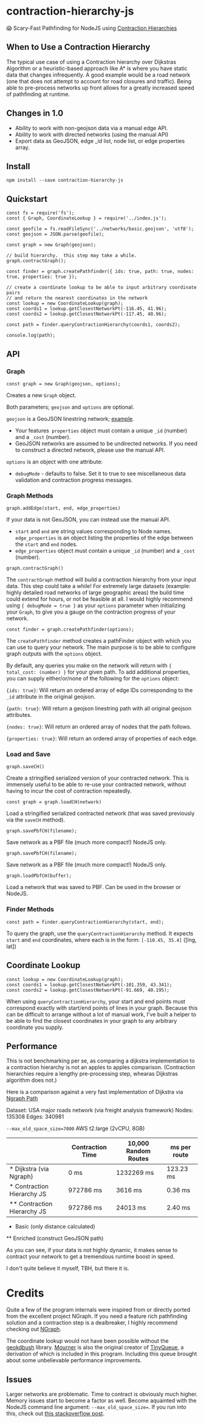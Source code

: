 # contraction-hierarchy-js

:scream: Scary-Fast Pathfinding for NodeJS using [Contraction Hierarchies](https://en.wikipedia.org/wiki/Contraction_hierarchies)

## When to Use a Contraction Hierarchy

The typical use case of using a Contraction hierarchy over Dijkstras Algorithm or a heuristic-based approach like A* is where you have static data that changes infrequently.  A good example would be a road network (one that does not attempt to account for road closures and traffic).  Being able to pre-process networks up front allows for a greatly increased speed of pathfinding at runtime.


## Changes in 1.0

 - Ability to work with non-geojson data via a manual edge API.
 - Ability to work with directed networks (using the manual API)
 - Export data as GeoJSON, edge _id list, node list, or edge properties array.

## Install

```
npm install --save contraction-hierarchy-js
```

## Quickstart

```
const fs = require('fs');
const { Graph, CoordinateLookup } = require('../index.js');

const geofile = fs.readFileSync('../networks/basic.geojson', 'utf8');
const geojson = JSON.parse(geofile);

const graph = new Graph(geojson);

// build hierarchy.  this step may take a while.
graph.contractGraph();

const finder = graph.createPathfinder({ ids: true, path: true, nodes: true, properties: true });

// create a coordinate lookup to be able to input arbitrary coordinate pairs
// and return the nearest coordinates in the network
const lookup = new CoordinateLookup(graph);
const coords1 = lookup.getClosestNetworkPt(-116.45, 41.96);
const coords2 = lookup.getClosestNetworkPt(-117.45, 40.96);

const path = finder.queryContractionHierarchy(coords1, coords2);

console.log(path);
```


## API

### Graph

```
const graph = new Graph(geojson, options);
```

Creates a new `Graph` object.

Both parameters; `geojson` and `options` are optional.

`geojson` is a GeoJSON linestring network; [example](https://raw.githubusercontent.com/royhobbstn/contraction-hierarchy-js/master/networks/basic.geojson).

  - Your features` properties` object must contain a unique `_id` (number) and a `_cost` (number).
  - GeoJSON networks are assumed to be undirected networks.  If you need to construct a directed network, please use the manual API.

`options` is an object with one attribute:

 - `debugMode` - defaults to false.  Set it to true to see miscellaneous data validation and contraction progress messages. 

### Graph Methods

```
graph.addEdge(start, end, edge_properties)
```

If your data is not GeoJSON, you can instead use the manual API.

  - `start` and `end` are string values corresponding to Node names.  `edge_properties` is an object listing the properties of the edge between the `start` and `end` nodes.
  - `edge_properties` object must contain a unique `_id` (number) and a `_cost` (number).

```
graph.contractGraph()
```

The `contractGraph` method will build a contraction hierarchy from your input data.  This step could take a while!  For extremely large datasets (example: highly detailed road networks of large geographic areas) the build time could extend for hours, or not be feasible at all.  I would highly recommend using `{ debugMode = true }` as your `options` parameter when initializing your `Graph`, to give you a gauge on the contraction progress of your network.

```
const finder = graph.createPathfinder(options);
```

The `createPathfinder` method creates a pathFinder object with which you can use to query your network.  The main purpose is to be able to configure graph outputs with the `options` object.


By default, any queries you make on the network will return with `{ total_cost: (number) }` for your given path.  To add additional properties, you can supply either/or/none of the following for the `options` object:

`{ids: true}`:  Will return an ordered array of edge IDs corresponding to the `_id` attribute in the original geojson.

`{path: true}`: Will return a geojson linestring path with all original geojson attributes.

`{nodes: true}`: Will return an ordered array of nodes that the path follows.

`{properties: true}`: Will return an ordered array of properties of each edge.


### Load and Save

```
graph.saveCH()
```

Create a stringified serialized version of your contracted network.  This is immensely useful to be able to re-use your contracted network, without having to incur the cost of contraction repeatedly.

```
const graph = graph.loadCH(network)
```

Load a stringified serialized contracted network (that was saved previously via the `saveCH` method).

```
graph.savePbfCH(filename);
```

Save network as a PBF file (much more compact!)  NodeJS only.

```
graph.savePbfCH(filename);
```

Save network as a PBF file (much more compact!)  NodeJS only.

```
graph.loadPbfCH(buffer);
```

Load a network that was saved to PBF.  Can be used in the browser or NodeJS.


### Finder Methods

```
const path = finder.queryContractionHierarchy(start, end);
```

To query the graph, use the `queryContractionHierarchy` method.  It expects `start` and `end` coordinates, where each is in the form: `[-110.45, 35.4]`  ([lng, lat])


## Coordinate Lookup

```
const lookup = new CoordinateLookup(graph);
const coords1 = lookup.getClosestNetworkPt(-101.359, 43.341);
const coords2 = lookup.getClosestNetworkPt(-91.669, 40.195);
```

When using `queryContractionHierarchy`, your start and end points must correspond exactly with start/end points of lines in your graph.  Because this can be difficult to arrange without a lot of manual work, I've built a helper to be able to find the closest coordinates in your graph to any arbitrary coordinate you supply.


## Performance

This is not benchmarking per se, as comparing a dijkstra implementation to a contraction hierarchy is not an apples to apples comparison.  (Contraction hierarchies require a lengthy pre-processing step, whearas Dijkstras algorithm does not.)

Here is a comparison against a very fast implementation of Dijkstra via [Ngraph Path](https://github.com/anvaka/ngraph.path)

Dataset: USA major roads network (via freight analysis framework)
Nodes:  135308
Edges:  340981

`--max_old_space_size=7000` AWS t2.large (2vCPU, 8GB)

|                             | Contraction Time | 10,000 Random Routes |  ms per route |
| --------------------------- | ---------------- | -------------------- | ------------- |
| * Dijkstra (via Ngraph)     |            0 ms  |           1232269 ms |     123.23 ms |
| * Contraction Hierarchy JS  |       972786 ms  |              3616 ms |       0.36 ms |
| ** Contraction Hierarchy JS |       972786 ms  |             24013 ms |       2.40 ms |

* Basic (only distance calculated) 

** Enriched (construct GeoJSON path)


As you can see, if your data is not highly dynamic, it makes sense to contract your network to get a tremendous runtime boost in speed.

I don't quite believe it myself, TBH, but there it is.

# Credits

Quite a few of the program internals were inspired from or directly ported from the excellent project NGraph.  If you need a feature rich pathfinding solution and a contraction step is a dealbreaker, I highly recommend checking out [NGraph](https://github.com/anvaka/ngraph.path).

The coordinate lookup would not have been possible without the [geokdbush](https://github.com/mourner/geokdbush) library.  [Mourner](https://github.com/mourner) is also the original creator of [TinyQueue](https://github.com/mourner/tinyqueue), a derivation of which is included in this program.  Including this queue brought about some unbelievable performance improvements. 

## Issues

Larger networks are problematic.  Time to contract is obviously much higher.  Memory issues start to become a factor as well.  Become aquainted with the NodeJS command line argument: `--max_old_space_size=`.  If you run into this, check out [this stackoverflow post](https://stackoverflow.com/questions/38558989/node-js-heap-out-of-memory).


